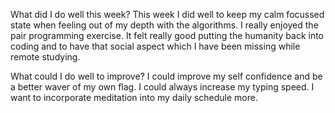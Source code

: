 What did I do well this week?
This week I did well to keep my calm focussed state when feeling out of my depth with the algorithms. I really enjoyed the pair programming exercise. It felt really good putting the humanity back into coding and to have that social aspect which I have been missing while remote studying.

What could I do well to improve?
I could improve my self confidence and be a better waver of my own flag.
I could always increase my typing speed.
I want to incorporate meditation into my daily schedule more.
